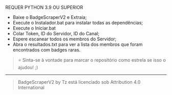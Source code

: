 REQUER PYTHON 3.9 OU SUPERIOR

- Baixe o BadgeScraperV2 e Extraia;
- Execute o Instalador.bat para instalar todas as dependências;
- Execute o Iniciar.bat
- Colar Token, ID do Servidor, ID do Canal;
- Espere escanear todos os membros do Servidor;
- Abra o resultados.txt para ver a lista dos membros que foram encontrados com badges raras.

> ⭐ Sinta-se à vontade para marcar o repositório como estrela se isso o ajudou! ;)

----

> BadgeScraperV2 by Tz está licenciado sob Attribution 4.0 International
